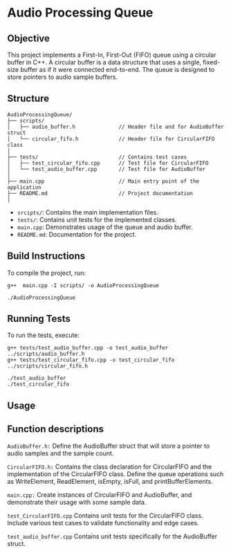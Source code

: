 # Audio Processing Queue

## Objective
This project implements a First-In, First-Out (FIFO) queue using a circular buffer in C++. A circular buffer is a data structure that uses a single, fixed-size buffer as if it were connected end-to-end. The queue is designed to store pointers to audio sample buffers.

## Structure

```
AudioProcessingQueue/
├── scripts/
│   ├── audio_buffer.h              // Header file and for AudioBuffer struct
│   └── circular_fifo.h             // Header file for CircularFIFO class
│
├── tests/                          // Contains test cases
│   ├── test_circular_fifo.cpp      // Test file for CircularFIFO
│   └── test_audio_buffer.cpp       // Test file for AudioBuffer
│
├── main.cpp                        // Main entry point of the application
├── README.md                       // Project documentation
│
```
- `srcipts/`: Contains the main implementation files.
- `tests/`: Contains unit tests for the implemented classes.
- `main.cpp`: Demonstrates usage of the queue and audio buffer.
- `README.md`: Documentation for the project.


## Build Instructions
To compile the project, run:

```
g++  main.cpp -I scripts/ -o AudioProcessingQueue

./AudioProcessingQueue
```

## Running Tests
To run the tests, execute:

```
g++ tests/test_audio_buffer.cpp -o test_audio_buffer ../scripts/audio_buffer.h
g++ tests/test_circular_fifo.cpp -o test_circular_fifo ../scripts/circular_fifo.h

./test_audio_buffer
./test_circular_fifo

```
## Usage

## Function descriptions

```AudioBuffer.h:```  Define the AudioBuffer struct that will store a pointer to audio samples and the sample count.

```CircularFIFO.h:``` Contains the class declaration for CircularFIFO and the implementation of the CircularFIFO class. 
Define the queue operations such as WriteElement, ReadElement, isEmpty, isFull, and printBufferElements.

```main.cpp:``` Create instances of CircularFIFO and AudioBuffer, and demonstrate their usage with some sample data.


```test_CircularFIFO.cpp``` Contains unit tests for the CircularFIFO class. Include various test cases to validate functionality and edge cases.

```test_audio_buffer.cpp``` Contains unit tests specifically for the AudioBuffer struct. 